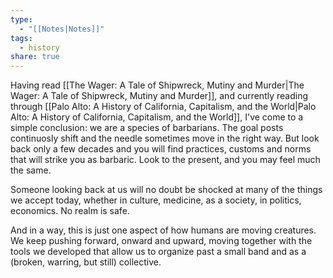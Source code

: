 ```yaml
---
type:
  - "[[Notes|Notes]]"
tags:
  - history
share: true
---
```


Having read [[The Wager: A Tale of Shipwreck, Mutiny and Murder|The Wager: A Tale of Shipwreck, Mutiny and Murder]], and currently reading through [[Palo Alto: A History of California, Capitalism, and the World|Palo Alto: A History of California, Capitalism, and the World]], I've come to a simple conclusion: we are a species of barbarians. The goal posts continuosly shift and the needle sometimes move in the right way. But look back only a few decades and you will find practices, customs and norms that will strike you as barbaric. Look to the present, and you may feel much the same. 

Someone looking back at us will no doubt be shocked at many of the things we accept today, whether in culture, medicine, as a society, in politics, economics. No realm is safe.

And in a way, this is just one aspect of how humans are moving creatures. We keep pushing forward, onward and upward, moving together with the tools we developed that allow us to organize past a small band and as a (broken, warring, but still) collective.

